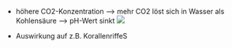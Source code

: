 - höhere CO2-Konzentration
--> mehr CO2 löst sich in Wasser als Kohlensäure --> pH-Wert sinkt 
![](Pasted%20image%2020241206082411.png)

- Auswirkung auf z.B. KorallenriffeS